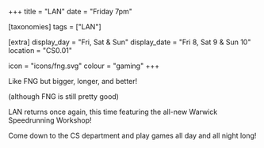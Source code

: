 +++
title = "LAN"
date = "Friday 7pm"

[taxonomies]
tags = ["LAN"]

[extra]
display_day = "Fri, Sat & Sun"
display_date = "Fri 8, Sat 9 & Sun 10"
location = "CS0.01"

icon = "icons/fng.svg"
colour = "gaming"
+++

Like FNG but bigger, longer, and better!

(although FNG is still pretty good)

LAN returns once again, this time featuring the all-new Warwick Speedrunning Workshop!

Come down to the CS department and play games all day and all night long!

